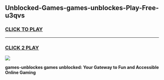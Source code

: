 
## Unblocked-Games-games-unblockes-Play-Free-u3qvs
<h3>
<a href="https://premium76.site?title=games-unblockes&ref=18A1">CLICK TO PLAY</a></h3>
<hr>

<h3>
<a href="https://premium76.site?title=games-unblockes&ref=18A1">CLICK 2 PLAY</a>
  
</h3>

<a href="https://premium76.site?title=games-unblockes&ref=18A1"><img src="https://clearcache.store/games.png"></a>


**games-unblockes games unblocked: Your Gateway to Fun and Accessible Online Gaming**
